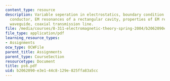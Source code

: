 ```yaml
---
content_type: resource
description: Variable seperation in electrostatics, boundary condition for a nearly-perfect
  conductor, EM resonances of a rectangular cavity, properties of EM resonances, rectangular
  waveguide, coaxial transmission line.
file: /media/courses/8-311-electromagnetic-theory-spring-2004/b2062090e3e144c8129e825ffa83a5cc_ps6.pdf
file_type: application/pdf
learning_resource_types:
- Assignments
ocw_type: OCWFile
parent_title: Assignments
parent_type: CourseSection
resourcetype: Document
title: ps6.pdf
uid: b2062090-e3e1-44c8-129e-825ffa83a5cc
---
```

